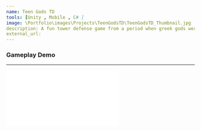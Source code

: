 ```yaml
---
name: Teen Gods TD
tools: [Unity , Mobile , C# ]
image: \Portfolio\images\Projects\TeenGodsTD\TeenGodsTD_Thumbnail.jpg
description: A fun tower defense game from a period when greek gods were still in school.
external_url:
---
```


### Gameplay Demo
---
<div class="video">
  <iframe src="\Portfolio\images\Projects\TeenGodsTD\TeenGodsTD_Gameplay.mp4" frameborder="0" allowfullscreen></iframe>
</div>